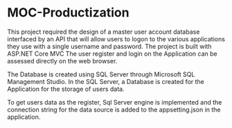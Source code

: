 # MOC-Productization
This project required the design of a master user account database interfaced by an API that will allow users to logon to the various applications they use with a single username and password.
The project is built with ASP.NET Core MVC 
The user register and login on the Application can be assessed directly on the web browser.

The Database is created using SQL Server through Microsoft SQL Management Studio. In the SQL Server, a Database is created for the Application for the storage of users data.

To get users data as the register, Sql Server engine is implemented and the connection string for the data source is added to the appsetting.json in the application.
